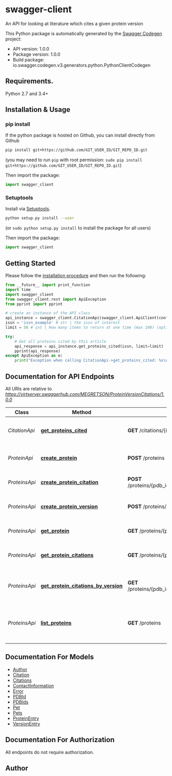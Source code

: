 # swagger-client
An API for looking at literature which cites a given protein version 

This Python package is automatically generated by the [Swagger Codegen](https://github.com/swagger-api/swagger-codegen) project:

- API version: 1.0.0
- Package version: 1.0.0
- Build package: io.swagger.codegen.v3.generators.python.PythonClientCodegen

## Requirements.

Python 2.7 and 3.4+

## Installation & Usage
### pip install

If the python package is hosted on Github, you can install directly from Github

```sh
pip install git+https://github.com/GIT_USER_ID/GIT_REPO_ID.git
```
(you may need to run `pip` with root permission: `sudo pip install git+https://github.com/GIT_USER_ID/GIT_REPO_ID.git`)

Then import the package:
```python
import swagger_client 
```

### Setuptools

Install via [Setuptools](http://pypi.python.org/pypi/setuptools).

```sh
python setup.py install --user
```
(or `sudo python setup.py install` to install the package for all users)

Then import the package:
```python
import swagger_client
```

## Getting Started

Please follow the [installation procedure](#installation--usage) and then run the following:

```python
from __future__ import print_function
import time
import swagger_client
from swagger_client.rest import ApiException
from pprint import pprint

# create an instance of the API class
api_instance = swagger_client.CitationApi(swagger_client.ApiClient(configuration))
issn = 'issn_example' # str | the issn of interest
limit = 56 # int | How many items to return at one time (max 100) (optional)

try:
    # Get all proteins cited by this article
    api_response = api_instance.get_proteins_cited(issn, limit=limit)
    pprint(api_response)
except ApiException as e:
    print("Exception when calling CitationApi->get_proteins_cited: %s\n" % e)
```

## Documentation for API Endpoints

All URIs are relative to *https://virtserver.swaggerhub.com/MEGRETSON/ProteinVersionCitations/1.0.0*

Class | Method | HTTP request | Description
------------ | ------------- | ------------- | -------------
*CitationApi* | [**get_proteins_cited**](docs/CitationApi.md#get_proteins_cited) | **GET** /citations/{issn} | Get all proteins cited by this article
*ProteinApi* | [**create_protein**](docs/ProteinApi.md#create_protein) | **POST** /proteins | Enter a new protein into the database
*ProteinsApi* | [**create_protein_citation**](docs/ProteinsApi.md#create_protein_citation) | **POST** /proteins/{pdb_id}/versions/{version_number}/citations | Enter a new protein citation
*ProteinsApi* | [**create_protein_version**](docs/ProteinsApi.md#create_protein_version) | **POST** /proteins/{pdb_id}/versions/ | Create a new version of this pdb_id
*ProteinsApi* | [**get_protein**](docs/ProteinsApi.md#get_protein) | **GET** /proteins/{pdb_id} | Get the  entry for this pdb_id
*ProteinsApi* | [**get_protein_citations**](docs/ProteinsApi.md#get_protein_citations) | **GET** /proteins/{pdb_id}/citations | Get the all citation entries for this pdb_id
*ProteinsApi* | [**get_protein_citations_by_version**](docs/ProteinsApi.md#get_protein_citations_by_version) | **GET** /proteins/{pdb_id}/versions/{version_number}/citations | Get the all citation entries for this pdb_id version
*ProteinsApi* | [**list_proteins**](docs/ProteinsApi.md#list_proteins) | **GET** /proteins | List the pdb ids currently available in the database

## Documentation For Models

 - [Author](docs/Author.md)
 - [Citation](docs/Citation.md)
 - [Citations](docs/Citations.md)
 - [ContactInformation](docs/ContactInformation.md)
 - [Error](docs/Error.md)
 - [PDBId](docs/PDBId.md)
 - [PDBIds](docs/PDBIds.md)
 - [Pet](docs/Pet.md)
 - [Pets](docs/Pets.md)
 - [ProteinEntry](docs/ProteinEntry.md)
 - [VersionEntry](docs/VersionEntry.md)

## Documentation For Authorization

 All endpoints do not require authorization.


## Author


